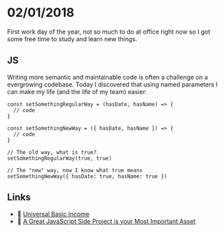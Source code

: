 # 02/01/2018

First work day of the year, not so much to do at office right now so I got some free time to study and learn new things.

## JS

Writing more semantic and maintainable code is often a challenge on a evergrowing codebase. Today I discovered that using named parameters I can make my life (and the life of my team) easier:

```
const setSomethingRegularWay = (hasDate, hasName) => {
  // code
}

const setSomethingNewWay = ({ hasDate, hasName }) => {
  // code
}

// The old way, what is true?
setSomethingRegularWay(true, true)

// The "new" way, now I know what true means
setSomethingNewWay({ hasDate: true, hasName: true })
```

## Links

- :movie_camera: [Universal Basic Income](https://www.youtube.com/watch?v=kl39KHS07Xc)
- :page_facing_up: [A Great JavaScript Side Project is your Most Important Asset](https://thefullstack.xyz/javascript-side-project/)

